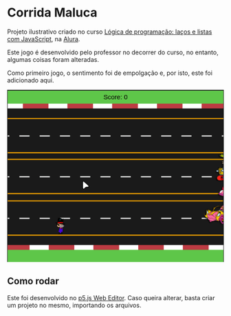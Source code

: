 # Corrida Maluca

Projeto ilustrativo criado no curso [Lógica de programação: laços e listas com JavaScript](https://cursos.alura.com.br/course/javascript-listas-lacos), na [Alura](https://www.alura.com.br).

Este jogo é desenvolvido pelo professor no decorrer do curso, no entanto, algumas coisas foram alteradas.

Como primeiro jogo, o sentimento foi de empolgação e, por isto, este foi adicionado aqui.

<p align="center">
  <img src="corrida-maluca.gif" />
</p>

## Como rodar

Este foi desenvolvido no [p5.js Web Editor](https://editor.p5js.org/). Caso queira alterar, basta criar um projeto no mesmo, importando os arquivos.